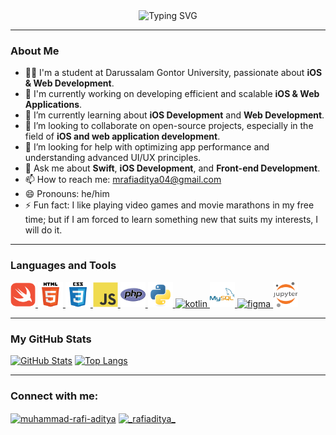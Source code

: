 <div align="center">
  <img src="https://readme-typing-svg.demolab.com?font=Fira+Code&weight=800&size=30&pause=1000&color=8be9fd&center=true&vCenter=true&width=700&lines=Hello+Everybody+%F0%9F%91%8B+I'm+RFDTYAA!;Welcome+to+my+GitHub+Profile!;It's+never+too+late!" alt="Typing SVG" />
</div>

---

### About Me

- 👨‍💻 I'm a student at Darussalam Gontor University, passionate about **iOS & Web Development**.
- 🔭 I'm currently working on developing efficient and scalable **iOS & Web Applications**.
- 🌱 I’m currently learning about **iOS Development** and **Web Development**.
- 👯 I’m looking to collaborate on open-source projects, especially in the field of **iOS and web application development**.
- 🤔 I’m looking for help with optimizing app performance and understanding advanced UI/UX principles.
- 💬 Ask me about **Swift**, **iOS Development**, and **Front-end Development**.
- 📫 How to reach me: mrafiaditya04@gmail.com
- 😄 Pronouns: he/him
- ⚡ Fun fact: I like playing video games and movie marathons in my free time; but if I am forced to learn something new that suits my interests, I will do it.

---

### Languages and Tools

<p align="left">
  <a href="https://developer.apple.com/swift/" target="_blank" rel="noreferrer"> <img src="https://raw.githubusercontent.com/devicons/devicon/master/icons/swift/swift-original.svg" alt="swift" width="40" height="40"/> </a>
  <a href="https://www.w3.org/html/" target="_blank" rel="noreferrer"> <img src="https://raw.githubusercontent.com/devicons/devicon/master/icons/html5/html5-original-wordmark.svg" alt="html5" width="40" height="40"/> </a> 
  <a href="https://www.w3schools.com/css/" target="_blank" rel="noreferrer"> <img src="https://raw.githubusercontent.com/devicons/devicon/master/icons/css3/css3-original-wordmark.svg" alt="css3" width="40" height="40"/> </a> 
  <a href="https://developer.mozilla.org/en-US/docs/Web/JavaScript" target="_blank" rel="noreferrer"> <img src="https://raw.githubusercontent.com/devicons/devicon/master/icons/javascript/javascript-original.svg" alt="javascript" width="40" height="40"/> </a> 
  <a href="https://www.php.net" target="_blank" rel="noreferrer"> <img src="https://raw.githubusercontent.com/devicons/devicon/master/icons/php/php-original.svg" alt="php" width="40" height="40"/> </a>
  <a href="https://www.python.org" target="_blank" rel="noreferrer"> <img src="https://raw.githubusercontent.com/devicons/devicon/master/icons/python/python-original.svg" alt="python" width="40" height="40"/> </a> 
  <a href="https://kotlinlang.org" target="_blank" rel="noreferrer"> <img src="https://www.vectorlogo.zone/logos/kotlinlang/kotlinlang-icon.svg" alt="kotlin" width="40" height="40"/> </a> 
  <a href="https://www.mysql.com/" target="_blank" rel="noreferrer"> <img src="https://raw.githubusercontent.com/devicons/devicon/master/icons/mysql/mysql-original-wordmark.svg" alt="mysql" width="40" height="40"/> </a> 
  <a href="https://www.figma.com/" target="_blank" rel="noreferrer"> <img src="https://www.vectorlogo.zone/logos/figma/figma-icon.svg" alt="figma" width="40" height="40"/> </a> 
  <a href="https://jupyter.org/" target="_blank" rel="noreferrer"> <img src="https://raw.githubusercontent.com/devicons/devicon/master/icons/jupyter/jupyter-original-wordmark.svg" alt="jupyter" width="40" height="40"/> </a> 
</p>

---

### My GitHub Stats

[![GitHub Stats](https://github-readme-stats.vercel.app/api?username=RFDTYAA&show_icons=true&theme=dark)](https://github.com/anuraghazra/github-readme-stats)
[![Top Langs](https://github-readme-stats.vercel.app/api/top-langs/?username=RFDTYAA&layout=compact&theme=dark)](https://github.com/anuraghazra/github-readme-stats)

---

### Connect with me:

<p align="left">
<a href="https://linkedin.com/in/muhammad-rafi-aditya-5a3a22228" target="blank"><img align="center" src="https://raw.githubusercontent.com/rahuldkjain/github-profile-readme-generator/master/src/images/icons/Social/linked-in-alt.svg" alt="muhammad-rafi-aditya" height="30" width="40" /></a>
<a href="https://instagram.com/_rafiaditya_" target="blank"><img align="center" src="https://raw.githubusercontent.com/rahuldkjain/github-profile-readme-generator/master/src/images/icons/Social/instagram.svg" alt="_rafiaditya_" height="30" width="40" /></a>
</p>
